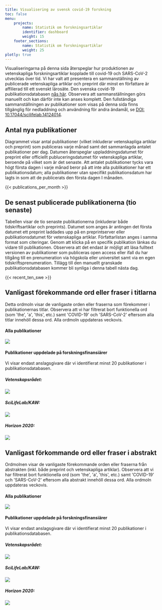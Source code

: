 ```yaml
---
title: Visualisering av svensk covid-19 forskning
toc: false
menu:
    projects:
        name: Statistik om forskningsartiklar
        identifier: dashboard
        weight: 15
    footer_sections:
        name: Statistik om forskningsartiklar
        weight: 25
plotly: true
---
```

Visualiseringarna på denna sida återspeglar hur produktionen av vetenskapliga forskningsartiklar kopplade till covid-19 och SARS-CoV-2 utvecklas över tid. Vi har valt att presentera en sammanställning av publicerade vetenskapliga artiklar och preprint där minst en författare är affilierad till ett svenskt lärosäte. Den svenska covid-19 publikationsdatabasen [nås här](/sv/publications/). Observera att sammanställningen görs manuellt och kan därför inte kan anses komplett. Den fullständiga sammanställningen av publikationer som visas på denna sida finns tillgänglig för nedladdning och användning för andra ändamål, se [DOI: 10.17044/scilifelab.14124014](https://doi.org/10.17044/scilifelab.14124014).

## Antal nya publikationer

Diagrammet visar antal publikationer (vilket inkluderar vetenskapliga artiklar och preprint) som publiceras varje månad samt det sammanlagda antalet publikationer per dag. Datumen återspeglar uppladdningsdatumet för preprint eller officiellt publuceringsdatumet för vetenskapliga artiklar, beroende på vilket som är det senaste. Att antalet publikationer tycks vara högt första dagen i varje månad beror på att inte alla publikationer har ett  publikationsdatum; alla publikationer utan specifikt publikationsdatum har lagts in som att de publicerats den första dagen I månaden.

<div class="table-responsive">
{{< publications_per_month >}}
</div>

## De senast publicerade publikationerna (tio senaste)

Tabellen visar de tio senaste publikationerna (inkluderar både tidskriftsartiklar och preprints). Datumet som anges är antingen det första datumet ett preprint laddades upp på en preprintserver eller publikationsdatumet för vetenskapliga artiklar. Författarlistan anges i samma format som citeringar. Genom att klicka på en specifik publikation länkas du vidare till publikationen. Observera att det endast är möjligt att läsa fulltext versionen av publikationer som publiceras open access eller ifall du har tillgång till en prenumeration via högskola eller universitet samt via en egen tidskriftsprenumeration. Tillägg till den manuellt granskade publikationsdatabasen kommer bli synliga i denna tabell nästa dag.

<div class="table-responsive">
{{< recent_ten_swe >}}
</div>

## Vanligast förekommande ord eller fraser i titlarna

Detta ordmoln visar de vanligaste orden eller fraserna som förekommer i publikationernas titlar. Observera att vi har filtrerat bort funktionella ord (som 'the', 'a', 'this', etc.) samt 'COVID-19' och 'SARS-CoV-2' eftersom alla titlar innehöll dessa ord. Alla ordmoln uppdateras veckovis.

#### Alla publikationer

<div class="row my-4"><div class="col-md-8"><img src="https://dc-dynamic.dckube.scilifelab.se/covid-portal/titles_all.png"></div></div>

#### Publikationer uppdelade på forskningsfinansiärer

Vi visar endast anslagsgivare där vi identifierat minst 20 publikationer i publikationsdatabasen.

<div class="container"> <div class="row mt-2"> <div class="col-md mr-4"> <div class="row"> <h5>Vetenskapsrådet:</h5> </div> <div class="row"> <img src="https://dc-dynamic.dckube.scilifelab.se/covid-portal/titles_vr.png"> </div> </div> <div class="col-md mr-4"> <div class="row"> <h5>SciLifeLab/KAW:</h5> </div> <div class="row"> <img src="https://dc-dynamic.dckube.scilifelab.se/covid-portal/titles_kaw.png"> </div> </div> <div class="col-md"> <div class="row"> <h5>Horizon 2020:</h5> </div> <div class="row"> <img src="https://dc-dynamic.dckube.scilifelab.se/covid-portal/titles_h2020.png"> </div> </div> </div> </div>

## Vanligast förkommande ord eller fraser i abstrakt

Ordmolnen visar de vanligaste förekommande orden eller fraserna från abstrakten (inkl. både preprint och vetenskapliga artiklar). Observera att vi har filtrerat bort funktionella ord (som 'the', 'a', 'this', etc.) samt 'COVID-19' och 'SARS-CoV-2' eftersom alla abstrakt innehöll dessa ord. Alla ordmoln uppdateras veckovis.

#### Alla publikationer

<div class="row my-4"><div class="col-md-8"><img src="https://dc-dynamic.dckube.scilifelab.se/covid-portal/abstracts_all.png"></div></div>

#### Publikationer uppdelade på forskningsfinansiärer

Vi visar endast anslagsgivare där vi identifierat minst 20 publikationer i publikationsdatabasen.

<div class="container"> <div class="row mt-2"> <div class="col-md mr-4"> <div class="row"> <h5>Vetenskapsrådet:</h5> </div> <div class="row"> <img src="https://dc-dynamic.dckube.scilifelab.se/covid-portal/abstracts_vr.png"> </div> </div> <div class="col-md mr-4"> <div class="row"> <h5>SciLifeLab/KAW:</h5> </div> <div class="row"> <img src="https://dc-dynamic.dckube.scilifelab.se/covid-portal/abstracts_kaw.png"> </div> </div> <div class="col-md"> <div class="row"> <h5>Horizon 2020:</h5> </div> <div class="row"> <img src="https://dc-dynamic.dckube.scilifelab.se/covid-portal/abstracts_h2020.png"> </div> </div> </div> </div>
